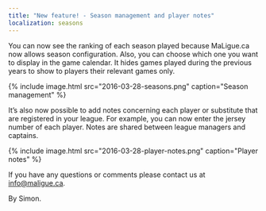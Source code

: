 ```yaml
---
title: "New feature! - Season management and player notes"
localization: seasons
---
```

You can now see the ranking of each season played because MaLigue.ca now allows season configuration. Also, you can choose which one you want to display in the game calendar. It hides games played during the previous years to show to players their relevant games only.

{% include image.html src="2016-03-28-seasons.png" caption="Season management" %}

It’s also now possible to add notes concerning each player or substitute that are registered in your league. For example, you can now enter the jersey number of each player. Notes are shared between league managers and captains.

{% include image.html src="2016-03-28-player-notes.png" caption="Player notes" %}

If you have any questions or comments please contact us at info@maligue.ca.

By Simon.